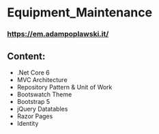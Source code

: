 # Equipment_Maintenance
### https://em.adampoplawski.it/
## Content:
* .Net Core 6
* MVC Architecture
* Repository Pattern & Unit of Work
* Bootswatch Theme
* Bootstrap 5
* jQuery Datatables
* Razor Pages
* Identity
